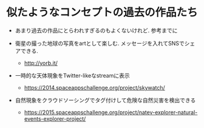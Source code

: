 # 似たようなコンセプトの過去の作品たち

- あまり過去の作品にとらわれすぎるのもよくないけれど. 参考までに

- 衛星の撮った地球の写真をartとして楽しむ. メッセージを入れてSNSでシェアできる.
  - http://yorb.it/

- 一時的な天体現象をTwitter-likeなstreamに表示 
  - https://2014.spaceappschallenge.org/project/skywatch/

- 自然現象をクラウドソーシングでタグ付けして危険な自然災害を検出できる
  - https://2015.spaceappschallenge.org/project/natev-explorer-natural-events-explorer-project/
